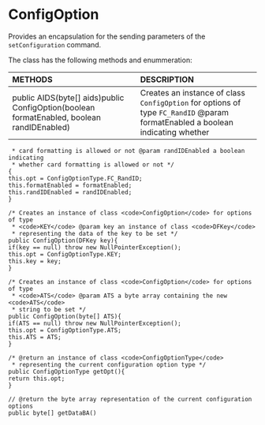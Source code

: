 # ConfigOption
Provides an encapsulation for the sending parameters of the <code>setConfiguration</code> command.

The class has the following methods and enummeration:

|METHODS                                       |DESCRIPTION                                                                                        |
|:---------------------------------------------|:--------------------------------------------------------------------------------------------------|
|public AIDS(byte[] aids)public ConfigOption(boolean formatEnabled, boolean randIDEnabled)|Creates an instance of class <code>ConfigOption</code> for options of type <code>FC_RandID</code> @param formatEnabled a boolean indicating whether 
     * card formatting is allowed or not @param randIDEnabled a boolean indicating 
     * whether card formatting is allowed or not */
    {
	this.opt = ConfigOptionType.FC_RandID;
	this.formatEnabled = formatEnabled;
	this.randIDEnabled = randIDEnabled;
    }
	
    /* Creates an instance of class <code>ConfigOption</code> for options of type 
     * <code>KEY</code> @param key an instance of class <code>DFKey</code>
     * representing the data of the key to be set */
    public ConfigOption(DFKey key){
	if(key == null) throw new NullPointerException();
	this.opt = ConfigOptionType.KEY;
	this.key = key;
    }
	
    /* Creates an instance of class <code>ConfigOption</code> for options of type 
     * <code>ATS</code> @param ATS a byte array containing the new <code>ATS</code>
     * string to be set */
    public ConfigOption(byte[] ATS){
	if(ATS == null) throw new NullPointerException();
	this.opt = ConfigOptionType.ATS;
	this.ATS = ATS;
    }
	
    /* @return an instance of class <code>ConfigOptionType</code>
     * representing the current configuration option type */
    public ConfigOptionType getOpt(){
	return this.opt;
    }
	
    // @return the byte array representation of the current configuration options
    public byte[] getDataBA()

